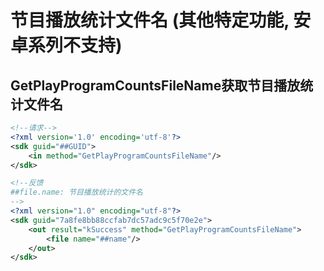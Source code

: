 # 节目播放统计文件名 (其他特定功能, 安卓系列不支持)

## GetPlayProgramCountsFileName获取节目播放统计文件名

```xml
<!--请求-->
<?xml version='1.0' encoding='utf-8'?>
<sdk guid="##GUID">
    <in method="GetPlayProgramCountsFileName"/>
</sdk>

<!--反馈
##file.name: 节目播放统计的文件名
-->
<?xml version="1.0" encoding="utf-8"?>
<sdk guid="7a8fe8bb88ccfab7dc57adc9c5f70e2e">
    <out result="kSuccess" method="GetPlayProgramCountsFileName">
        <file name="##name"/>
    </out>
</sdk>
```

